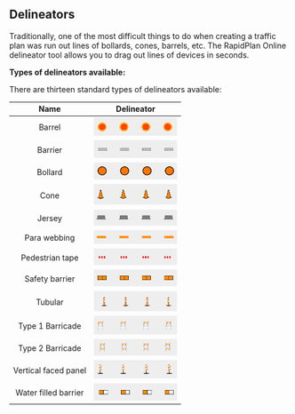 ##  Delineators

Traditionally, one of the most difficult things to do when creating a traffic plan was run out lines of bollards, cones, barrels, etc. The RapidPlan Online delineator tool allows you to drag out lines of devices in seconds.

**Types of delineators available:**

There are thirteen standard types of delineators available:

|         Name         |              Delineator              |
| :------------------: | :----------------------------------: |
|        Barrel        | ![delin1](./assets/delin1.png)  |
|       Barrier        | ![delin2](./assets/delin2.png)  |
|       Bollard        | ![delin3](./assets/delin3.png)  |
|         Cone         | ![delin4](./assets/delin4.png)  |
|        Jersey        | ![delin5](./assets/delin5.png)  |
|     Para webbing     | ![delin6](./assets/delin6.png)  |
|   Pedestrian tape    | ![delin7](./assets/delin7.png)  |
|    Safety barrier    | ![delin8](./assets/delin8.png)  |
|       Tubular        | ![delin9](./assets/delin9.png)  |
|   Type 1 Barricade   | ![delin10](./assets/delin10.png) |
|   Type 2 Barricade   | ![delin11](./assets/delin11.png) |
| Vertical faced panel | ![delin12](./assets/delin12.png) |
| Water filled barrier | ![delin13](./assets/delin13.png) |
